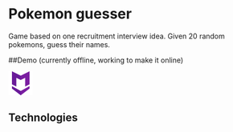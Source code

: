 # Pokemon guesser

Game based on one recruitment interview idea. Given 20 random pokemons, guess their names.

##Demo (currently offline, working to make it online)

![alt text](https://github.com/adam-p/markdown-here/raw/master/src/common/images/icon48.png "Logo Title Text 1")

## Technologies

